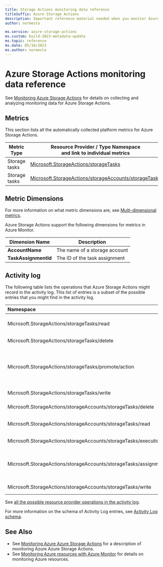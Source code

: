 ```yaml
---
title: Storage Actions monitoring data reference
titleSuffix: Azure Storage Actions
description: Important reference material needed when you monitor Azure Storage Actions 
author: normesta

ms.service: azure-storage-actions
ms.custom: build-2023-metadata-update
ms.topic: reference
ms.date: 05/16/2023
ms.author: normesta
---
```


# Azure Storage Actions monitoring data reference

See [Monitoring Azure Storage Actions](monitor-storage-tasks.md) for details on collecting and analyzing monitoring data for Azure Storage Actions.

## Metrics

This section lists all the automatically collected platform metrics for Azure Storage Actions.  

|Metric Type | Resource Provider / Type Namespace<br/> and link to individual metrics |
|-------|-----|
| Storage tasks | [Microsoft.StorageActions/storageTasks](/azure/azure-monitor/reference/supported-metrics/microsoft-storage-storagetasks-metrics) |
| Storage tasks | [Microsoft.StorageActions/storageAccounts/storageTasks](/azure/azure-monitor/reference/supported-metrics/microsoft-storage-storageaccounts-storagetasks-metrics) |

## Metric Dimensions

For more information on what metric dimensions are, see [Multi-dimensional metrics](/azure/azure-monitor/platform/data-platform-metrics#multi-dimensional-metrics).

Azure Storage Actions support the following dimensions for metrics in Azure Monitor.

| Dimension Name | Description |
| ------------------- | ----------------- |
| **AccountName** | The name of a storage account |
| **TaskAssignmentId** | The ID of the task assignment |

## Activity log

The following table lists the operations that Azure Storage Actions might record in the activity log. This list of entries is a subset of the possible entries that you might find in the activity log.

| Namespace | Description |
|:---|:---|
| Microsoft.StorageActions/storageTasks/read | Reads an existing storage task. |
| Microsoft.StorageActions/storageTasks/delete | Deletes a storage task. |
| Microsoft.StorageActions/storageTasks/promote/action | Promotes specific version of storage task to current version. |
| Microsoft.StorageActions/storageTasks/write | Edits a storage task. |
| Microsoft.StorageActions/storageAccounts/storageTasks/delete | Deletes a storage task. |
| Microsoft.StorageActions/storageAccounts/storageTasks/read | Reads an existing storage task. |
| Microsoft.StorageActions/storageAccounts/storageTasks/executionsummary/action | Opens an task runs. |
| Microsoft.StorageActions/storageAccounts/storageTasks/assignmentexecutionsummary/action | Opens task runs from the Assignments pane. |
| Microsoft.StorageActions/storageAccounts/storageTasks/write | Edits a storage task. |

See [all the possible resource provider operations in the activity log](/azure/role-based-access-control/resource-provider-operations).  

For more information on the schema of Activity Log entries, see [Activity  Log schema](/azure/azure-monitor/essentials/activity-log-schema).

## See Also

- See [Monitoring Azure Azure Storage Actions](monitor-storage-tasks.md) for a description of monitoring Azure Azure Storage Actions.
- See [Monitoring Azure resources with Azure Monitor](../../azure-monitor/essentials/monitor-azure-resource.md) for details on monitoring Azure resources.